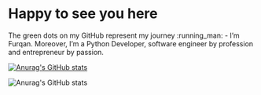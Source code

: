<p align="center"><h1>Happy to see you here</h1> The green dots on my GitHub represent my journey :running_man: - I’m Furqan. Moreover, I’m a Python Developer, software engineer by profession and entrepreneur by passion. 
</p>

[![Anurag's GitHub stats](https://github-readme-stats.vercel.app/api?username=furqaan1232)](https://github.com/anuraghazra/github-readme-stats)

![Anurag's GitHub stats](https://github-readme-stats.vercel.app/api?username=furqaan1232&show_icons=true&theme=dracula)
